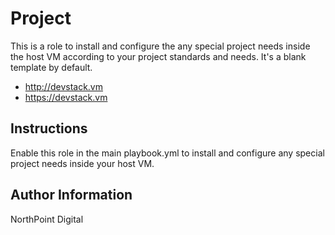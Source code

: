 # Project

This is a role to install and configure the any special project needs inside the host VM according to your project standards and needs. It's a blank template by default.

* http://devstack.vm
* https://devstack.vm

## Instructions

Enable this role in the main playbook.yml to install and configure any special project needs inside your host VM.

## Author Information

NorthPoint Digital
